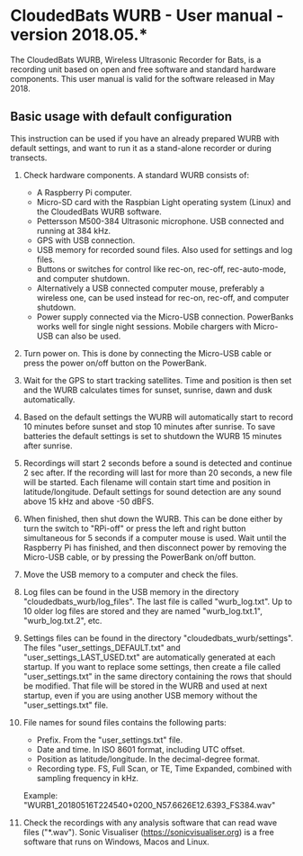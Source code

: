 # CloudedBats WURB - User manual - version 2018.05.*

The CloudedBats WURB, Wireless Ultrasonic Recorder for Bats, is a recording unit based on open and free software and standard hardware components. This user manual is valid for the software released in May 2018. 

## Basic usage with default configuration

This instruction can be used if you have an already prepared WURB with default settings, and want to run it as a stand-alone recorder or during transects.

1. Check hardware components. A standard WURB consists of:

    - A Raspberry Pi computer. 
    - Micro-SD card with the Raspbian Light operating system (Linux) and the CloudedBats WURB software.
    - Pettersson M500-384 Ultrasonic microphone. USB connected and running at 384 kHz.
    - GPS with USB connection.
    - USB memory for recorded sound files. Also used for settings and log files.
    - Buttons or switches for control like rec-on, rec-off, rec-auto-mode, and computer shutdown.
    - Alternatively a USB connected computer mouse, preferably a wireless one, can be used instead for rec-on, rec-off, and computer shutdown.
    - Power supply connected via the Micro-USB connection. PowerBanks works well for single night sessions. Mobile chargers with Micro-USB can also be used. 

2. Turn power on. This is done by connecting the Micro-USB cable or press the power on/off button on the PowerBank.

3. Wait for the GPS to start tracking satellites. Time and position is then set and the WURB calculates times for sunset, sunrise, dawn and dusk automatically.

4. Based on the default settings the WURB will automatically start to record 10 minutes before sunset and stop 10 minutes after sunrise. To save batteries the default settings is set to shutdown the WURB 15 minutes after sunrise.

5. Recordings will start 2 seconds before a sound is detected and continue 2 sec after. If the recording will last for more than 20 seconds, a new file will be started. Each filename will contain start time and position in latitude/longitude. Default settings for sound detection are any sound above 15 kHz and above -50 dBFS. 

6. When finished, then shut down the WURB. This can be done either by turn the switch to "RPi-off" or press the left and right button simultaneous for 5 seconds if a computer mouse is used. Wait until the Raspberry Pi has finished, and then disconnect power by removing the Micro-USB cable, or by pressing the PowerBank on/off button. 

7. Move the USB memory to a computer and check the files.

8. Log files can be found in the USB memory in the directory "cloudedbats_wurb/log_files". The last file is called "wurb_log.txt". Up to 10 older log files are stored and they are named "wurb_log.txt.1", "wurb_log.txt.2", etc.

9. Settings files can be found in the directory "cloudedbats_wurb/settings". The files "user_settings_DEFAULT.txt" and "user_settings_LAST_USED.txt" are automatically generated at each startup. If you want to replace some settings, then create a file called "user_settings.txt" in the same directory containing the rows that should be modified. That file will be stored in the WURB and used at next startup, even if you are using another USB memory without the "user_settings.txt" file.

10. File names for sound files contains the following parts:

    - Prefix. From the "user_settings.txt" file.
    - Date and time. In ISO 8601 format, including UTC offset.
    - Position as latitude/longitude. In the decimal-degree format.
    - Recording type. FS, Full Scan, or TE, Time Expanded, combined with sampling frequency in kHz. 

    Example: "WURB1_20180516T224540+0200_N57.6626E12.6393_FS384.wav"

11. Check the recordings with any analysis software that can read wave files ("*.wav"). 
Sonic Visualiser (https://sonicvisualiser.org) is a free software that runs on Windows, Macos and Linux.

